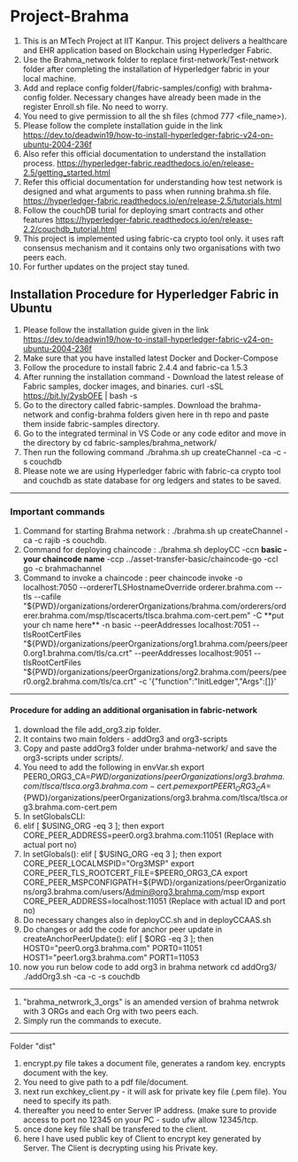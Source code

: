 # Project-Brahma
1. This is an MTech Project at IIT Kanpur. This project delivers a healthcare and EHR application based on Blockchain using Hyperledger Fabric.
2. Use the Brahma_network folder to replace first-network/Test-network folder after completing the installation of Hyperledger fabric in your local machine. 
3. Add and replace config folder(/fabric-samples/config) with brahma-config folder. Necessary changes have already been made in the register Enroll.sh file. No need to worry.
4. You need to give permission to all the sh files (chmod 777 <file_name>).
5. Please follow the complete installation guide in the link https://dev.to/deadwin19/how-to-install-hyperledger-fabric-v24-on-ubuntu-2004-236f
6. Also refer this official documentation to understand the installation process. https://hyperledger-fabric.readthedocs.io/en/release-2.5/getting_started.html
7. Refer this official documentation for understanding how test network is designed and what arguments to pass when running brahma.sh file. https://hyperledger-fabric.readthedocs.io/en/release-2.5/tutorials.html
8. Follow the couchDB turial for deploying smart contracts and other features https://hyperledger-fabric.readthedocs.io/en/release-2.2/couchdb_tutorial.html
9. This project is implemented using fabric-ca crypto tool only. it uses raft consensus mechanism and it contains only two organisations with two peers each.
10. For further updates on the project stay tuned.
## Installation Procedure for Hyperledger Fabric in Ubuntu
1. Please follow the installation guide given in the link https://dev.to/deadwin19/how-to-install-hyperledger-fabric-v24-on-ubuntu-2004-236f
2. Make sure that you have installed latest Docker and Docker-Compose
3. Follow the procedure to install fabric 2.4.4 and fabric-ca 1.5.3
4. After running the installation command - Download the latest release of Fabric samples, docker images, and binaries.
      curl -sSL https://bit.ly/2ysbOFE | bash -s
5. Go to the directory called fabric-samples. Download the brahma-network and config-brahma folders given here in th repo and paste them inside fabric-samples directory.
6. Go to the integrated terminal in VS Code or any code editor and move in the directory by
         cd fabric-samples/brahma_network/
7. Then run the following command
         ./brahma.sh up createChannel -ca -c <channel name of your choice> -s couchdb
8. Please note we are using Hyperledger fabric with fabric-ca crypto tool and couchdb as state database for org ledgers and states to be saved.
---------------------------------------------------------------------------------------------------------------------------------------------------------
### Important commands
1. Command for starting Brahma network  :   ./brahma.sh up createChannel -ca -c rajib -s couchdb.
2. Command for deploying chaincode :  ./brahma.sh deployCC -ccn **basic - your chaincode name** -ccp ../asset-transfer-basic/chaincode-go -ccl go -c brahmachannel
3. Command to invoke a chaincode : peer chaincode invoke -o localhost:7050 --ordererTLSHostnameOverride orderer.brahma.com --tls --cafile "${PWD}/organizations/ordererOrganizations/brahma.com/orderers/orderer.brahma.com/msp/tlscacerts/tlsca.brahma.com-cert.pem" -C **put your ch name here** -n basic --peerAddresses localhost:7051 --tlsRootCertFiles "${PWD}/organizations/peerOrganizations/org1.brahma.com/peers/peer0.org1.brahma.com/tls/ca.crt" --peerAddresses localhost:9051 --tlsRootCertFiles "${PWD}/organizations/peerOrganizations/org2.brahma.com/peers/peer0.org2.brahma.com/tls/ca.crt" -c '{"function":"InitLedger","Args":[]}'
--------------------------------------------------------------------------------------------------------------------------------------------------------------------
#### Procedure for adding an additional organisation in fabric-network
1. download the file add_org3.zip folder.
2. It contains two main folders - addOrg3 and org3-scripts
3. Copy and paste addOrg3 folder under brahma-network/ and save the org3-scripts under scripts/.
4. You need to add the following in envVar.sh
export PEER0_ORG3_CA=${PWD}/organizations/peerOrganizations/org3.brahma.com/tlsca/tlsca.org3.brahma.com-cert.pem
export PEER1_ORG3_CA=${PWD}/organizations/peerOrganizations/org3.brahma.com/tlsca/tlsca.org3.brahma.com-cert.pem
6. In setGlobalsCLI:
7. elif [ $USING_ORG -eq 3 ]; then
    export CORE_PEER_ADDRESS=peer0.org3.brahma.com:11051 (Replace with actual port no)
8. In setGlobals():
   elif [ $USING_ORG -eq 3 ]; then
    export CORE_PEER_LOCALMSPID="Org3MSP"
    export CORE_PEER_TLS_ROOTCERT_FILE=$PEER0_ORG3_CA
    export CORE_PEER_MSPCONFIGPATH=${PWD}/organizations/peerOrganizations/org3.brahma.com/users/Admin@org3.brahma.com/msp
    export CORE_PEER_ADDRESS=localhost:11051   (Replace with actual ID and port no)
9. Do necessary changes also in deployCC.sh and in deployCCAAS.sh
10. Do changes or add the code for anchor peer update in createAnchorPeerUpdate():
    elif [ $ORG -eq 3 ]; then
    HOST0="peer0.org3.brahma.com"
    PORT0=11051 
    HOST1="peer1.org3.brahma.com"
    PORT1=11053
11. now you run below code to add org3 in brahma network
    cd addOrg3/
    ./addOrg3.sh -ca -c <channelName> -s couchdb

---------------------------------------------------------------------------------------------------------------------------------
1. "brahma_netwrork_3_orgs" is an amended version of brahma netwrok with 3 ORGs and each Org with two peers each.
2. Simply run the commands to execute.
----------------------------------------------------------------------------------------------------------------------------------------
Folder "dist"
1. encrypt.py file takes a document file, generates a random key. encrypts document with the key.
2. You need to give path to a pdf file/document.
3. next run exchkey_client.py - it will ask for private key file (.pem file). You need to specify its path.
4. thereafter you need to enter Server IP address. (make sure to provide access to port no 12345 on your PC - sudo ufw allow 12345/tcp.
5. once done key file shall be transfered to the client.
6. here I have used public key of Client to encrypt key generated by Server. The Client is decrypting using his Private key.
   
